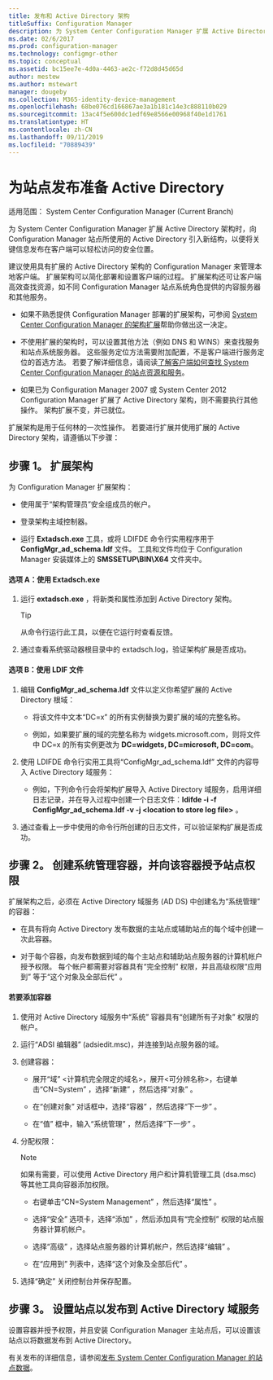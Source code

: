 ```yaml
---
title: 发布和 Active Directory 架构
titleSuffix: Configuration Manager
description: 为 System Center Configuration Manager 扩展 Active Directory 架构，以简化部署和配置客户端的过程。
ms.date: 02/6/2017
ms.prod: configuration-manager
ms.technology: configmgr-other
ms.topic: conceptual
ms.assetid: bc15ee7e-4d0a-4463-ae2c-f72d8d45d65d
author: mestew
ms.author: mstewart
manager: dougeby
ms.collection: M365-identity-device-management
ms.openlocfilehash: 68be076cd166867ae3a1b181c14e3c888110b029
ms.sourcegitcommit: 13ac4f5e600dc1edf69e8566e00968f40e1d1761
ms.translationtype: HT
ms.contentlocale: zh-CN
ms.lasthandoff: 09/11/2019
ms.locfileid: "70889439"
---
```

# <a name="prepare-active-directory-for-site-publishing"></a>为站点发布准备 Active Directory

适用范围：  System Center Configuration Manager (Current Branch)

为 System Center Configuration Manager 扩展 Active Directory 架构时，向 Configuration Manager 站点所使用的 Active Directory 引入新结构，以便将关键信息发布在客户端可以轻松访问的安全位置。  

建议使用具有扩展的 Active Directory 架构的 Configuration Manager 来管理本地客户端。 扩展架构可以简化部署和设置客户端的过程。 扩展架构还可让客户端高效查找资源，如不同 Configuration Manager 站点系统角色提供的内容服务器和其他服务。  

-   如果不熟悉提供 Configuration Manager 部署的扩展架构，可参阅 [System Center Configuration Manager 的架构扩展](../../../core/plan-design/network/schema-extensions.md)帮助你做出这一决定。  

-   不使用扩展的架构时，可以设置其他方法（例如 DNS 和 WINS）来查找服务和站点系统服务器。 这些服务定位方法需要附加配置，不是客户端进行服务定位的首选方法。 若要了解详细信息，请阅读[了解客户端如何查找 System Center Configuration Manager 的站点资源和服务](../../../core/plan-design/hierarchy/understand-how-clients-find-site-resources-and-services.md)。  

-   如果已为 Configuration Manager 2007 或 System Center 2012 Configuration Manager 扩展了 Active Directory 架构，则不需要执行其他操作。 架构扩展不变，并已就位。  

扩展架构是用于任何林的一次性操作。 若要进行扩展并使用扩展的 Active Directory 架构，请遵循以下步骤：  

## <a name="step-1-extend-the-schema"></a>步骤 1。 扩展架构  
为 Configuration Manager 扩展架构：  

-   使用属于“架构管理员”安全组成员的帐户。  

-   登录架构主域控制器。  

-   运行 **Extadsch.exe** 工具，或将 LDIFDE 命令行实用程序用于 **ConfigMgr_ad_schema.ldf** 文件。 工具和文件均位于 Configuration Manager 安装媒体上的 **SMSSETUP\BIN\X64** 文件夹中。  

#### <a name="option-a-use-extadschexe"></a>选项 A：使用 Extadsch.exe  

1.  运行 **extadsch.exe** ，将新类和属性添加到 Active Directory 架构。  

    > [!TIP]  
    >  从命令行运行此工具，以便在它运行时查看反馈。  

2.  通过查看系统驱动器根目录中的 extadsch.log，验证架构扩展是否成功。  

#### <a name="option-b-use-the-ldif-file"></a>选项 B：使用 LDIF 文件  

1.  编辑 **ConfigMgr_ad_schema.ldf** 文件以定义你希望扩展的 Active Directory 根域：  

    -   将该文件中文本“DC=x”  的所有实例替换为要扩展的域的完整名称。  

    -   例如，如果要扩展的域的完整名称为 widgets.microsoft.com，则将文件中 DC=x 的所有实例更改为 **DC=widgets, DC=microsoft, DC=com**。  

2.  使用 LDIFDE 命令行实用工具将“ConfigMgr_ad_schema.ldf”  文件的内容导入 Active Directory 域服务：  

    -   例如，下列命令行会将架构扩展导入 Active Directory 域服务，启用详细日志记录，并在导入过程中创建一个日志文件：**ldifde -i -f ConfigMgr_ad_schema.ldf -v -j &lt;location to store log file\>** 。  

3.  通过查看上一步中使用的命令行所创建的日志文件，可以验证架构扩展是否成功。  

## <a name="step-2--create-the-system-management-container-and-grant-sites-permissions-to-the-container"></a>步骤 2。  创建系统管理容器，并向该容器授予站点权限  
 扩展架构之后，必须在 Active Directory 域服务 (AD DS) 中创建名为“系统管理”  的容器：  

-   在具有将向 Active Directory 发布数据的主站点或辅助站点的每个域中创建一次此容器。  

-   对于每个容器，向发布数据到域的每个主站点和辅助站点服务器的计算机帐户授予权限。 每个帐户都需要对容器具有“完全控制”  权限，并且高级权限“应用到”  等于“这个对象及全部后代”  。  

#### <a name="to-add-the-container"></a>若要添加容器  

1.  使用对 Active Directory 域服务中“系统”  容器具有“创建所有子对象”  权限的帐户。  

2.  运行“ADSI 编辑器”  (adsiedit.msc)，并连接到站点服务器的域。  

3.  创建容器：  

    -   展开“域”  &lt;计算机完全限定的域名\>，展开&lt;可分辨名称\>，右键单击“CN=System”  ，选择“新建”  ，然后选择“对象”  。  

    -   在“创建对象”  对话框中，选择“容器”  ，然后选择“下一步”  。  

    -   在“值”  框中，输入“系统管理”  ，然后选择“下一步”  。  

4.  分配权限：  

    > [!NOTE]  
    >  如果有需要，可以使用 Active Directory 用户和计算机管理工具 (dsa.msc) 等其他工具向容器添加权限。  

    -   右键单击“CN=System Management”  ，然后选择“属性”  。  

    -   选择“安全”  选项卡，选择“添加”  ，然后添加具有“完全控制”  权限的站点服务器计算机帐户。  

    -   选择“高级”  ，选择站点服务器的计算机帐户，然后选择“编辑”  。  

    -   在“应用到”  列表中，选择“这个对象及全部后代”  。  

5.  选择“确定”  关闭控制台并保存配置。  

## <a name="step-3-set-up-sites-to-publish-to-active-directory-domain-services"></a>步骤 3。 设置站点以发布到 Active Directory 域服务  
 设置容器并授予权限，并且安装 Configuration Manager 主站点后，可以设置该站点以将数据发布到 Active Directory。  

 有关发布的详细信息，请参阅[发布 System Center Configuration Manager 的站点数据](../../../core/servers/deploy/configure/publish-site-data.md)。  
